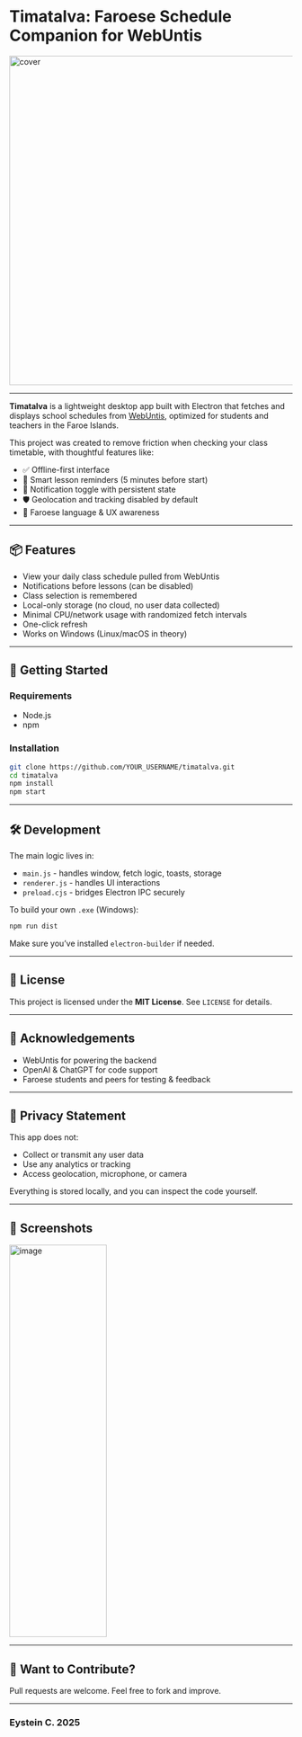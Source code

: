 # Timatalva: Faroese Schedule Companion for WebUntis
<img width="1113" height="586" alt="cover" src="https://github.com/user-attachments/assets/54515f6a-b9e1-4c00-9999-86c30d681fdd" />

---

**Timatalva** is a lightweight desktop app built with Electron that fetches and displays school schedules from [WebUntis](https://webuntis.com/), optimized for students and teachers in the Faroe Islands.

This project was created to remove friction when checking your class timetable, with thoughtful features like:

- ✅ Offline-first interface
- 🔔 Smart lesson reminders (5 minutes before start)
- 🔕 Notification toggle with persistent state
- 🛡️ Geolocation and tracking disabled by default
- 🧠 Faroese language & UX awareness

---

## 📦 Features

- View your daily class schedule pulled from WebUntis
- Notifications before lessons (can be disabled)
- Class selection is remembered
- Local-only storage (no cloud, no user data collected)
- Minimal CPU/network usage with randomized fetch intervals
- One-click refresh
- Works on Windows (Linux/macOS in theory)

---

## 🚀 Getting Started

### Requirements
- Node.js
- npm

### Installation
```bash
git clone https://github.com/YOUR_USERNAME/timatalva.git
cd timatalva
npm install
npm start
```

---

## 🛠 Development

The main logic lives in:
- `main.js` - handles window, fetch logic, toasts, storage
- `renderer.js` - handles UI interactions
- `preload.cjs` - bridges Electron IPC securely

To build your own `.exe` (Windows):
```bash
npm run dist
```
Make sure you’ve installed `electron-builder` if needed.

---

## 🧾 License

This project is licensed under the **MIT License**. See `LICENSE` for details.

---

## 🤝 Acknowledgements

- WebUntis for powering the backend
- OpenAI & ChatGPT for code support
- Faroese students and peers for testing & feedback

---

## 🔐 Privacy Statement

This app does not:
- Collect or transmit any user data
- Use any analytics or tracking
- Access geolocation, microphone, or camera

Everything is stored locally, and you can inspect the code yourself.

---

## 📸 Screenshots
<img width="173" height="698" alt="image" src="https://github.com/user-attachments/assets/393f6334-35b5-494d-b678-d551d0d3e1a9" />

---

## 🧠 Want to Contribute?
Pull requests are welcome. Feel free to fork and improve.

---

### Eystein C. 2025

